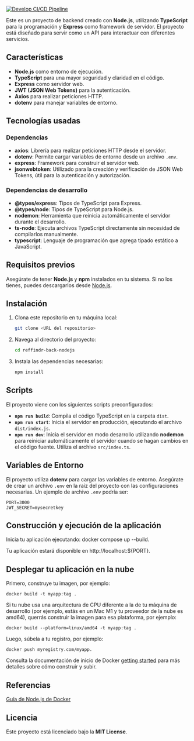 [![Develop CI/CD Pipeline](https://github.com/igrowker/i004-reffindr-back-nodejs/actions/workflows/ci-dev.yaml/badge.svg)](https://github.com/igrowker/i004-reffindr-back-nodejs/actions/workflows/ci-dev.yaml)

Este es un proyecto de backend creado con **Node.js**, utilizando **TypeScript** para la programación y **Express** como framework de servidor. El proyecto está diseñado para servir como un API para interactuar con diferentes servicios.

## Características

- **Node.js** como entorno de ejecución.
- **TypeScript** para una mayor seguridad y claridad en el código.
- **Express** como servidor web.
- **JWT (JSON Web Tokens)** para la autenticación.
- **Axios** para realizar peticiones HTTP.
- **dotenv** para manejar variables de entorno.

## Tecnologías usadas

### Dependencias

- **axios**: Librería para realizar peticiones HTTP desde el servidor.
- **dotenv**: Permite cargar variables de entorno desde un archivo `.env`.
- **express**: Framework para construir el servidor web.
- **jsonwebtoken**: Utilizado para la creación y verificación de JSON Web Tokens, útil para la autenticación y autorización.

### Dependencias de desarrollo

- **@types/express**: Tipos de TypeScript para Express.
- **@types/node**: Tipos de TypeScript para Node.js.
- **nodemon**: Herramienta que reinicia automáticamente el servidor durante el desarrollo.
- **ts-node**: Ejecuta archivos TypeScript directamente sin necesidad de compilarlos manualmente.
- **typescript**: Lenguaje de programación que agrega tipado estático a JavaScript.

## Requisitos previos

Asegúrate de tener **Node.js** y **npm** instalados en tu sistema. Si no los tienes, puedes descargarlos desde [Node.js](https://nodejs.org/).

## Instalación

1. Clona este repositorio en tu máquina local:

   ```bash
   git clone <URL del repositorio>
   ```

2. Navega al directorio del proyecto:

   ```bash
   cd reffindr-back-nodejs
   ```

3. Instala las dependencias necesarias:

   ```bash
   npm install
   ```

## Scripts

El proyecto viene con los siguientes scripts preconfigurados:

- **`npm run build`**: Compila el código TypeScript en la carpeta `dist`.
- **`npm run start`**: Inicia el servidor en producción, ejecutando el archivo `dist/index.js`.
- **`npm run dev`**: Inicia el servidor en modo desarrollo utilizando **nodemon** para reiniciar automáticamente el servidor cuando se hagan cambios en el código fuente. Utiliza el archivo `src/index.ts`.

## Variables de Entorno

El proyecto utiliza **dotenv** para cargar las variables de entorno. Asegúrate de crear un archivo `.env` en la raíz del proyecto con las configuraciones necesarias. Un ejemplo de archivo `.env` podría ser:

```
PORT=3000
JWT_SECRET=mysecretkey
```

## Construcción y ejecución de la aplicación

Inicia tu aplicación ejecutando: docker compose up --build.

Tu aplicación estará disponible en http://localhost:${PORT}.

## Desplegar tu aplicación en la nube

Primero, construye tu imagen, por ejemplo: 
```
docker build -t myapp:tag .
```

Si tu nube usa una arquitectura de CPU diferente a la de tu máquina de desarrollo (por ejemplo, estás en un Mac M1 y tu proveedor de la nube es amd64), querrás construir la imagen para esa plataforma, por ejemplo:

```
docker build --platform=linux/amd64 -t myapp:tag .
```

Luego, súbela a tu registro, por ejemplo: 

```
docker push myregistry.com/myapp.
```

Consulta la documentación de inicio de Docker [getting started](https://docs.docker.com/go/get-started-sharing/) para más detalles sobre cómo construir y subir.

## Referencias

[Guía de Node.js de Docker](https://docs.docker.com/language/nodejs/)

## Licencia

Este proyecto está licenciado bajo la **MIT License**.